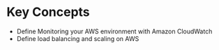 # Key Concepts
* Define Monitoring your AWS environment with Amazon CloudWatch
* Define load balancing and scaling on AWS
